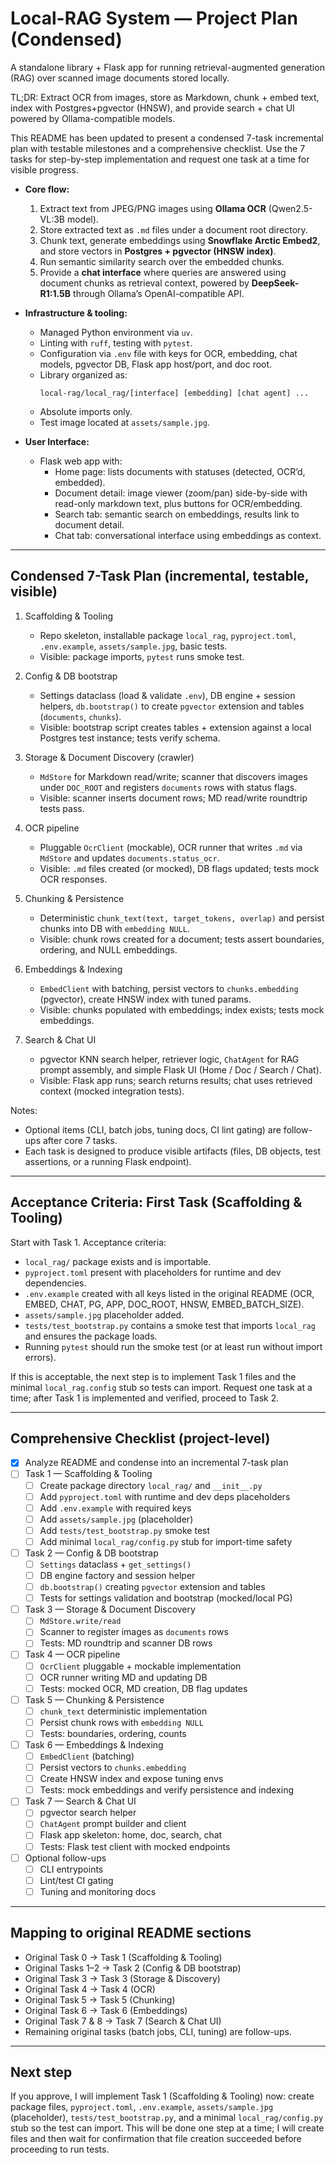 # Local-RAG System — Project Plan (Condensed)

A standalone library + Flask app for running retrieval-augmented generation (RAG) over scanned image documents stored locally.

TL;DR: Extract OCR from images, store as Markdown, chunk + embed text, index with Postgres+pgvector (HNSW), and provide search + chat UI powered by Ollama-compatible models.

This README has been updated to present a condensed 7-task incremental plan with testable milestones and a comprehensive checklist. Use the 7 tasks for step-by-step implementation and request one task at a time for visible progress.

- **Core flow:**
  1. Extract text from JPEG/PNG images using **Ollama OCR** (Qwen2.5-VL:3B model).
  2. Store extracted text as `.md` files under a document root directory.
  3. Chunk text, generate embeddings using **Snowflake Arctic Embed2**, and store vectors in **Postgres + pgvector (HNSW index)**.
  4. Run semantic similarity search over the embedded chunks.
  5. Provide a **chat interface** where queries are answered using document chunks as retrieval context, powered by **DeepSeek-R1:1.5B** through Ollama’s OpenAI-compatible API.

- **Infrastructure & tooling:**
  - Managed Python environment via `uv`.
  - Linting with `ruff`, testing with `pytest`.
  - Configuration via `.env` file with keys for OCR, embedding, chat models, pgvector DB, Flask app host/port, and doc root.
  - Library organized as:  
    ```
    local-rag/local_rag/[interface] [embedding] [chat agent] ...
    ```
  - Absolute imports only.
  - Test image located at `assets/sample.jpg`.

- **User Interface:**
  - Flask web app with:
    - Home page: lists documents with statuses (detected, OCR’d, embedded).
    - Document detail: image viewer (zoom/pan) side-by-side with read-only markdown text, plus buttons for OCR/embedding.
    - Search tab: semantic search on embeddings, results link to document detail.
    - Chat tab: conversational interface using embeddings as context.

---

## Condensed 7-Task Plan (incremental, testable, visible)

1) Scaffolding & Tooling
   - Repo skeleton, installable package `local_rag`, `pyproject.toml`, `.env.example`, `assets/sample.jpg`, basic tests.
   - Visible: package imports, `pytest` runs smoke test.

2) Config & DB bootstrap
   - Settings dataclass (load & validate `.env`), DB engine + session helpers, `db.bootstrap()` to create `pgvector` extension and tables (`documents`, `chunks`).
   - Visible: bootstrap script creates tables + extension against a local Postgres test instance; tests verify schema.

3) Storage & Document Discovery (crawler)
   - `MdStore` for Markdown read/write; scanner that discovers images under `DOC_ROOT` and registers `documents` rows with status flags.
   - Visible: scanner inserts document rows; MD read/write roundtrip tests pass.

4) OCR pipeline
   - Pluggable `OcrClient` (mockable), OCR runner that writes `.md` via `MdStore` and updates `documents.status_ocr`.
   - Visible: `.md` files created (or mocked), DB flags updated; tests mock OCR responses.

5) Chunking & Persistence
   - Deterministic `chunk_text(text, target_tokens, overlap)` and persist chunks into DB with `embedding NULL`.
   - Visible: chunk rows created for a document; tests assert boundaries, ordering, and NULL embeddings.

6) Embeddings & Indexing
   - `EmbedClient` with batching, persist vectors to `chunks.embedding` (pgvector), create HNSW index with tuned params.
   - Visible: chunks populated with embeddings; index exists; tests mock embeddings.

7) Search & Chat UI
   - pgvector KNN search helper, retriever logic, `ChatAgent` for RAG prompt assembly, and simple Flask UI (Home / Doc / Search / Chat).
   - Visible: Flask app runs; search returns results; chat uses retrieved context (mocked integration tests).

Notes:
- Optional items (CLI, batch jobs, tuning docs, CI lint gating) are follow-ups after core 7 tasks.
- Each task is designed to produce visible artifacts (files, DB objects, test assertions, or a running Flask endpoint).

---

## Acceptance Criteria: First Task (Scaffolding & Tooling)

Start with Task 1. Acceptance criteria:
- `local_rag/` package exists and is importable.
- `pyproject.toml` present with placeholders for runtime and dev dependencies.
- `.env.example` created with all keys listed in the original README (OCR, EMBED, CHAT, PG, APP, DOC_ROOT, HNSW, EMBED_BATCH_SIZE).
- `assets/sample.jpg` placeholder added.
- `tests/test_bootstrap.py` contains a smoke test that imports `local_rag` and ensures the package loads.
- Running `pytest` should run the smoke test (or at least run without import errors).

If this is acceptable, the next step is to implement Task 1 files and the minimal `local_rag.config` stub so tests can import. Request one task at a time; after Task 1 is implemented and verified, proceed to Task 2.

---

## Comprehensive Checklist (project-level)

- [x] Analyze README and condense into an incremental 7-task plan
- [ ] Task 1 — Scaffolding & Tooling
  - [ ] Create package directory `local_rag/` and `__init__.py`
  - [ ] Add `pyproject.toml` with runtime and dev deps placeholders
  - [ ] Add `.env.example` with required keys
  - [ ] Add `assets/sample.jpg` (placeholder)
  - [ ] Add `tests/test_bootstrap.py` smoke test
  - [ ] Add minimal `local_rag/config.py` stub for import-time safety
- [ ] Task 2 — Config & DB bootstrap
  - [ ] `Settings` dataclass + `get_settings()`
  - [ ] DB engine factory and session helper
  - [ ] `db.bootstrap()` creating `pgvector` extension and tables
  - [ ] Tests for settings validation and bootstrap (mocked/local PG)
- [ ] Task 3 — Storage & Document Discovery
  - [ ] `MdStore.write/read`
  - [ ] Scanner to register images as `documents` rows
  - [ ] Tests: MD roundtrip and scanner DB rows
- [ ] Task 4 — OCR pipeline
  - [ ] `OcrClient` pluggable + mockable implementation
  - [ ] OCR runner writing MD and updating DB
  - [ ] Tests: mocked OCR, MD creation, DB flag updates
- [ ] Task 5 — Chunking & Persistence
  - [ ] `chunk_text` deterministic implementation
  - [ ] Persist chunk rows with `embedding NULL`
  - [ ] Tests: boundaries, ordering, counts
- [ ] Task 6 — Embeddings & Indexing
  - [ ] `EmbedClient` (batching)
  - [ ] Persist vectors to `chunks.embedding`
  - [ ] Create HNSW index and expose tuning envs
  - [ ] Tests: mock embeddings and verify persistence and indexing
- [ ] Task 7 — Search & Chat UI
  - [ ] pgvector search helper
  - [ ] `ChatAgent` prompt builder and client
  - [ ] Flask app skeleton: home, doc, search, chat
  - [ ] Tests: Flask test client with mocked endpoints
- [ ] Optional follow-ups
  - [ ] CLI entrypoints
  - [ ] Lint/test CI gating
  - [ ] Tuning and monitoring docs

---

## Mapping to original README sections

- Original Task 0 → Task 1 (Scaffolding & Tooling)
- Original Tasks 1–2 → Task 2 (Config & DB bootstrap)
- Original Task 3 → Task 3 (Storage & Discovery)
- Original Task 4 → Task 4 (OCR)
- Original Task 5 → Task 5 (Chunking)
- Original Task 6 → Task 6 (Embeddings)
- Original Task 7 & 8 → Task 7 (Search & Chat UI)
- Remaining original tasks (batch jobs, CLI, tuning) are follow-ups.

---

## Next step

If you approve, I will implement Task 1 (Scaffolding & Tooling) now: create package files, `pyproject.toml`, `.env.example`, `assets/sample.jpg` (placeholder), `tests/test_bootstrap.py`, and a minimal `local_rag/config.py` stub so the test can import. This will be done one step at a time; I will create files and then wait for confirmation that file creation succeeded before proceeding to run tests.
